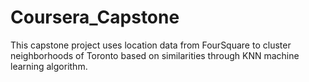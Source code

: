 # Coursera_Capstone

This capstone project uses location data from FourSquare to cluster neighborhoods of Toronto based on similarities through KNN machine learning algorithm.
